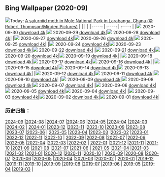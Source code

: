 ## Bing Wallpaper (2020-09)
![](http://cn.bing.com/th?id=OHR.LaragangaMoth_EN-US2112895555_UHD.jpg&w=1000)Today: [A saturniid moth in Mole National Park in Larabanga, Ghana (© Robert Thompson/Minden Pictures)](http://cn.bing.com/th?id=OHR.LaragangaMoth_EN-US2112895555_UHD.jpg)
|      |      |      |
| :----: | :----: | :----: |
|![](http://cn.bing.com/th?id=OHR.LaragangaMoth_EN-US2112895555_UHD.jpg&pid=hp&w=384&h=216&rs=1&c=4) 2020-09-30 [download 4k](http://cn.bing.com/th?id=OHR.LaragangaMoth_EN-US2112895555_UHD.jpg)|![](http://cn.bing.com/th?id=OHR.Lavaux_EN-US2058068352_UHD.jpg&pid=hp&w=384&h=216&rs=1&c=4) 2020-09-29 [download 4k](http://cn.bing.com/th?id=OHR.Lavaux_EN-US2058068352_UHD.jpg)|![](http://cn.bing.com/th?id=OHR.GreatBlueShark_EN-US2007599182_UHD.jpg&pid=hp&w=384&h=216&rs=1&c=4) 2020-09-28 [download 4k](http://cn.bing.com/th?id=OHR.GreatBlueShark_EN-US2007599182_UHD.jpg)|
|![](http://cn.bing.com/th?id=OHR.FraserRiver_EN-US1907103451_UHD.jpg&pid=hp&w=384&h=216&rs=1&c=4) 2020-09-27 [download 4k](http://cn.bing.com/th?id=OHR.FraserRiver_EN-US1907103451_UHD.jpg)|![](http://cn.bing.com/th?id=OHR.WatkinsGlen_EN-US1837020817_UHD.jpg&pid=hp&w=384&h=216&rs=1&c=4) 2020-09-26 [download 4k](http://cn.bing.com/th?id=OHR.WatkinsGlen_EN-US1837020817_UHD.jpg)|![](http://cn.bing.com/th?id=OHR.NatBookFest_EN-US1774393617_UHD.jpg&pid=hp&w=384&h=216&rs=1&c=4) 2020-09-25 [download 4k](http://cn.bing.com/th?id=OHR.NatBookFest_EN-US1774393617_UHD.jpg)|
|![](http://cn.bing.com/th?id=OHR.Almabtrieb_EN-US4018816112_UHD.jpg&pid=hp&w=384&h=216&rs=1&c=4) 2020-09-24 [download 4k](http://cn.bing.com/th?id=OHR.Almabtrieb_EN-US4018816112_UHD.jpg)|![](http://cn.bing.com/th?id=OHR.GoldenGinkgo_EN-US3839968097_UHD.jpg&pid=hp&w=384&h=216&rs=1&c=4) 2020-09-23 [download 4k](http://cn.bing.com/th?id=OHR.GoldenGinkgo_EN-US3839968097_UHD.jpg)|![](http://cn.bing.com/th?id=OHR.Matamata_EN-US3735598473_UHD.jpg&pid=hp&w=384&h=216&rs=1&c=4) 2020-09-22 [download 4k](http://cn.bing.com/th?id=OHR.Matamata_EN-US3735598473_UHD.jpg)|
|![](http://cn.bing.com/th?id=OHR.ToleranceShip_EN-US3673736433_UHD.jpg&pid=hp&w=384&h=216&rs=1&c=4) 2020-09-21 [download 4k](http://cn.bing.com/th?id=OHR.ToleranceShip_EN-US3673736433_UHD.jpg)|![](http://cn.bing.com/th?id=OHR.MontereyPup_EN-US2187059694_UHD.jpg&pid=hp&w=384&h=216&rs=1&c=4) 2020-09-20 [download 4k](http://cn.bing.com/th?id=OHR.MontereyPup_EN-US2187059694_UHD.jpg)|![](http://cn.bing.com/th?id=OHR.PirateSails_EN-US2113873762_UHD.jpg&pid=hp&w=384&h=216&rs=1&c=4) 2020-09-19 [download 4k](http://cn.bing.com/th?id=OHR.PirateSails_EN-US2113873762_UHD.jpg)|
|![](http://cn.bing.com/th?id=OHR.IcelandicRettir_EN-US1987964770_UHD.jpg&pid=hp&w=384&h=216&rs=1&c=4) 2020-09-18 [download 4k](http://cn.bing.com/th?id=OHR.IcelandicRettir_EN-US1987964770_UHD.jpg)|![](http://cn.bing.com/th?id=OHR.NationalArchives_EN-US1893473664_UHD.jpg&pid=hp&w=384&h=216&rs=1&c=4) 2020-09-17 [download 4k](http://cn.bing.com/th?id=OHR.NationalArchives_EN-US1893473664_UHD.jpg)|![](http://cn.bing.com/th?id=OHR.CityofGuanajuato_EN-US1849642207_UHD.jpg&pid=hp&w=384&h=216&rs=1&c=4) 2020-09-16 [download 4k](http://cn.bing.com/th?id=OHR.CityofGuanajuato_EN-US1849642207_UHD.jpg)|
|![](http://cn.bing.com/th?id=OHR.OutofManyOne_EN-US1814996781_UHD.jpg&pid=hp&w=384&h=216&rs=1&c=4) 2020-09-15 [download 4k](http://cn.bing.com/th?id=OHR.OutofManyOne_EN-US1814996781_UHD.jpg)|![](http://cn.bing.com/th?id=OHR.YellowBells_EN-US1777995807_UHD.jpg&pid=hp&w=384&h=216&rs=1&c=4) 2020-09-14 [download 4k](http://cn.bing.com/th?id=OHR.YellowBells_EN-US1777995807_UHD.jpg)|![](http://cn.bing.com/th?id=OHR.SangreCristoDunes_EN-US1709681114_UHD.jpg&pid=hp&w=384&h=216&rs=1&c=4) 2020-09-13 [download 4k](http://cn.bing.com/th?id=OHR.SangreCristoDunes_EN-US1709681114_UHD.jpg)|
|![](http://cn.bing.com/th?id=OHR.MedievalRocamadour_EN-US1628540443_UHD.jpg&pid=hp&w=384&h=216&rs=1&c=4) 2020-09-12 [download 4k](http://cn.bing.com/th?id=OHR.MedievalRocamadour_EN-US1628540443_UHD.jpg)|![](http://cn.bing.com/th?id=OHR.FreedomTower_EN-US1578681459_UHD.jpg&pid=hp&w=384&h=216&rs=1&c=4) 2020-09-11 [download 4k](http://cn.bing.com/th?id=OHR.FreedomTower_EN-US1578681459_UHD.jpg)|![](http://cn.bing.com/th?id=OHR.KanchanaburiWaterfall_EN-US2607409705_UHD.jpg&pid=hp&w=384&h=216&rs=1&c=4) 2020-09-10 [download 4k](http://cn.bing.com/th?id=OHR.KanchanaburiWaterfall_EN-US2607409705_UHD.jpg)|
|![](http://cn.bing.com/th?id=OHR.BeardedReedling_EN-US4518834402_UHD.jpg&pid=hp&w=384&h=216&rs=1&c=4) 2020-09-09 [download 4k](http://cn.bing.com/th?id=OHR.BeardedReedling_EN-US4518834402_UHD.jpg)|![](http://cn.bing.com/th?id=OHR.OttoSettembre_EN-US4440807368_UHD.jpg&pid=hp&w=384&h=216&rs=1&c=4) 2020-09-08 [download 4k](http://cn.bing.com/th?id=OHR.OttoSettembre_EN-US4440807368_UHD.jpg)|![](http://cn.bing.com/th?id=OHR.HammeringMan_EN-US4359081607_UHD.jpg&pid=hp&w=384&h=216&rs=1&c=4) 2020-09-07 [download 4k](http://cn.bing.com/th?id=OHR.HammeringMan_EN-US4359081607_UHD.jpg)|
|![](http://cn.bing.com/th?id=OHR.LongIsland_EN-US4283514207_UHD.jpg&pid=hp&w=384&h=216&rs=1&c=4) 2020-09-06 [download 4k](http://cn.bing.com/th?id=OHR.LongIsland_EN-US4283514207_UHD.jpg)|![](http://cn.bing.com/th?id=OHR.BeaverDam_EN-US4184266799_UHD.jpg&pid=hp&w=384&h=216&rs=1&c=4) 2020-09-05 [download 4k](http://cn.bing.com/th?id=OHR.BeaverDam_EN-US4184266799_UHD.jpg)|![](http://cn.bing.com/th?id=OHR.PicoIsland_EN-US3959411167_UHD.jpg&pid=hp&w=384&h=216&rs=1&c=4) 2020-09-04 [download 4k](http://cn.bing.com/th?id=OHR.PicoIsland_EN-US3959411167_UHD.jpg)|
|![](http://cn.bing.com/th?id=OHR.FinancialTowers_EN-US3881212547_UHD.jpg&pid=hp&w=384&h=216&rs=1&c=4) 2020-09-03 [download 4k](http://cn.bing.com/th?id=OHR.FinancialTowers_EN-US3881212547_UHD.jpg)|![](http://cn.bing.com/th?id=OHR.SmithRock_EN-US3778263265_UHD.jpg&pid=hp&w=384&h=216&rs=1&c=4) 2020-09-02 [download 4k](http://cn.bing.com/th?id=OHR.SmithRock_EN-US3778263265_UHD.jpg)|![](http://cn.bing.com/th?id=OHR.OysterMushroom_EN-US3687134393_UHD.jpg&pid=hp&w=384&h=216&rs=1&c=4) 2020-09-01 [download 4k](http://cn.bing.com/th?id=OHR.OysterMushroom_EN-US3687134393_UHD.jpg)|
### 历史归档：
[2024-09](/picture/2024-09/) |[2024-08](/picture/2024-08/) |[2024-07](/picture/2024-07/) |[2024-06](/picture/2024-06/) |[2024-05](/picture/2024-05/) |[2024-04](/picture/2024-04/) |[2024-03](/picture/2024-03/) |[2024-02](/picture/2024-02/) |
[2024-01](/picture/2024-01/) |[2023-12](/picture/2023-12/) |[2023-11](/picture/2023-11/) |[2023-10](/picture/2023-10/) |[2023-09](/picture/2023-09/) |[2023-08](/picture/2023-08/) |[2023-07](/picture/2023-07/) |[2023-06](/picture/2023-06/) |
[2023-05](/picture/2023-05/) |[2023-04](/picture/2023-04/) |[2023-03](/picture/2023-03/) |[2023-02](/picture/2023-02/) |[2023-01](/picture/2023-01/) |[2022-12](/picture/2022-12/) |[2022-11](/picture/2022-11/) |[2022-10](/picture/2022-10/) |
[2022-09](/picture/2022-09/) |[2022-08](/picture/2022-08/) |[2022-07](/picture/2022-07/) |[2022-06](/picture/2022-06/) |[2022-05](/picture/2022-05/) |[2022-04](/picture/2022-04/) |[2022-03](/picture/2022-03/) |[2022-02](/picture/2022-02/) |
[2022-01](/picture/2022-01/) |[2021-12](/picture/2021-12/) |[2021-11](/picture/2021-11/) |[2021-10](/picture/2021-10/) |[2021-09](/picture/2021-09/) |[2021-08](/picture/2021-08/) |[2021-07](/picture/2021-07/) |[2021-06](/picture/2021-06/) |
[2021-05](/picture/2021-05/) |[2021-04](/picture/2021-04/) |[2021-03](/picture/2021-03/) |[2021-02](/picture/2021-02/) |[2021-01](/picture/2021-01/) |[2020-12](/picture/2020-12/) |[2020-11](/picture/2020-11/) |[2020-10](/picture/2020-10/) |
[2020-09](/picture/2020-09/) |[2020-08](/picture/2020-08/) |[2020-07](/picture/2020-07/) |[2020-06](/picture/2020-06/) |[2020-05](/picture/2020-05/) |[2020-04](/picture/2020-04/) |[2020-03](/picture/2020-03/) |[2020-02](/picture/2020-02/) |
[2020-01](/picture/2020-01/) |[2019-12](/picture/2019-12/) |[2019-11](/picture/2019-11/) |[2019-10](/picture/2019-10/) |[2019-09](/picture/2019-09/) |[2019-08](/picture/2019-08/) |[2019-07](/picture/2019-07/) |[2019-06](/picture/2019-06/) |
[2019-05](/picture/2019-05/) |[2019-04](/picture/2019-04/) |[2019-03](/picture/2019-03/) |
